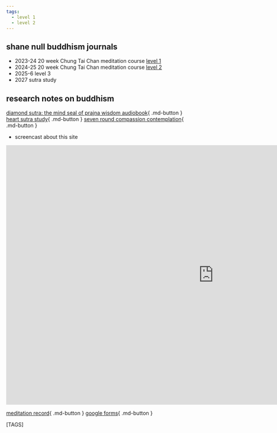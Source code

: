 ```yaml
---
tags:
  - level 1 
  - level 2 
---
```


## shane null buddhism journals

- 2023-24 20 week Chung Tai Chan meditation course [level 1](level_1.md)
- 2024-25 20 week Chung Tai Chan meditation course [level 2](level_2.md)
- 2025-6 level 3
- 2027 sutra study

## research notes on buddhism

[diamond sutra: the mind seal of prajna wisdom audiobook](https://www.ctworld.org.tw/Buddhist%20e-Books/Audio/Book007/index.html){ .md-button }
[heart sutra study](https://www.ctworld.org.tw/Buddhist%20e-Books/Books05/index.html){ .md-button }
[seven round compassion contemplation](seven_full.md){ .md-button }

- screencast about this site

<iframe width="1120" height="700" src="https://www.youtube.com/embed/J3dLt9TaAnw" title="buddhism homepage" frameborder="0" allow="accelerometer; autoplay; clipboard-write; encrypted-media; gyroscope; picture-in-picture; web-share" allowfullscreen></iframe>

[meditation record](https://shanenull.com/buddhism/2023/record/){ .md-button }
[google forms](https://docs.google.com/forms/u/0/){ .md-button }

[TAGS]
